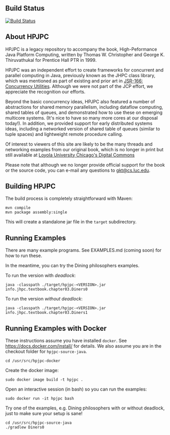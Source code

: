 Build Status
-------------

[![Build Status](https://travis-ci.org/LoyolaChicagoCode/hpjpc-source-java.svg?branch=master)](https://travis-ci.org/LoyolaChicagoCode/hpjpc-source-java)

About HPJPC
------------

HPJPC is a legacy repository to accompany the book, High-Peformance Java Platform Computing, written by Thomas W. Christopher and George K. Thiruvathukal for Prentice Hall PTR in 1999.

HPJPC was an independent effort to create frameworks for concurrent and parallel computing in Java, previously known as the JHPC class library, which was mentioned as part of existing and prior art in [JSR-166: Concurrency Utilities](https://jcp.org/en/jsr/detail?id=166). Although we were not part of the JCP effort, we appreciate the recognition our efforts.

Beyond the basic concurrency ideas, HPJPC also featured a number of abstractions for shared memory parallelism, including dataflow computing, shared tables of queues, and demonstrated how to use these on emerging multicore systems. (It's nice to have so many more cores at our disposal today!). In addition, we provided support for early distributed systems ideas, including a networked version of shared table of queues (similar to tuple spaces) and lightweight remote procedure calling.

Of interest to viewers of this site are likely to be the many threads and networking examples from our original book, which is no longer in print but still available at [Loyola University Chicago's Digital Commons](https://ecommons.luc.edu/cs_facpubs/3/.)

Please note that although we no longer provide official support for the book or the source code, you can e-mail any questions to gkt@cs.luc.edu.

Building HPJPC
----------------

The build process is completely straightforward with Maven:

```
mvn compile
mvn package assembly:single
```

This will create a standalone jar file in the `target` subdirectory.

Running Examples
-----------------

There are many example programs. See EXAMPLES.md (coming soon) for how to run these.

In the meantime, you can try the Dining philosophers examples.

To run the version with *deadlock*:

```
java -classpath ./target/hpjpc-<VERSION>.jar info.jhpc.textbook.chapter03.Diners0
```

To run the version *without deadlock*:

```
java -classpath ./target/hpjpc-<VERSION>.jar info.jhpc.textbook.chapter03.Diners1
```

Running Examples with Docker
------------------------------

These instructions assume you have installed `docker`. See https://docs.docker.com/install/ for details.
We also assume you are in the checkout folder for `hpjpc-source-java`.


```
cd /usr/src/hpjpc-docker
```

Create the docker image:

```
sudo docker image build -t hpjpc .
````

Open an interactive session (in bash) so you can run the examples:

```
sudo docker run -it hpjpc bash
```

Try one of the examples, e.g. Dining philosophers with or without deadlock, just to make sure your setup is sane!

```
cd /usr/src/hpjpc-source-java
./gradlew Diners0

```

